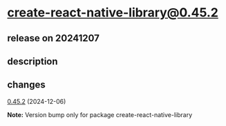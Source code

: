 # create-react-native-library@0.45.2

## release on 20241207

## description

## changes

<a href="https://github.com/callstack/react-native-builder-bob/compare/create-react-native-library@0.45.1...create-react-native-library@0.45.2">0.45.2</a> (2024-12-06)

<strong>Note:</strong> Version bump only for package create-react-native-library

